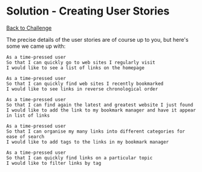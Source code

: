 # Solution - Creating User Stories

[Back to Challenge](../01_creating_user_stories.md)

The precise details of the user stories are of course up to you, but here's some we came up with:

```
As a time-pressed user
So that I can quickly go to web sites I regularly visit
I would like to see a list of links on the homepage
```

```
As a time-pressed user
So that I can quickly find web sites I recently bookmarked
I would like to see links in reverse chronological order
```

```
As a time-pressed user
So that I can find again the latest and greatest website I just found
I would like to add the link to my bookmark manager and have it appear in list of links
```

```
As a time-pressed user
So that I can organise my many links into different categories for ease of search
I would like to add tags to the links in my bookmark manager
```

```
As a time-pressed user
So that I can quickly find links on a particular topic
I would like to filter links by tag
```
